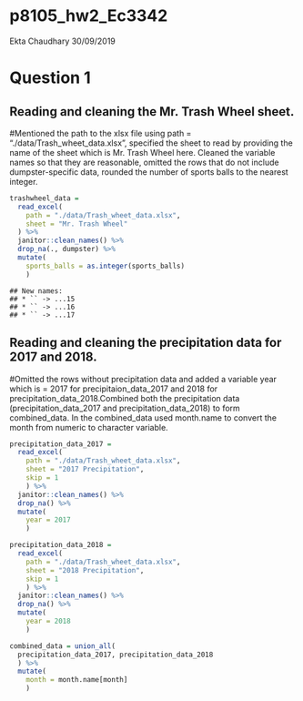 p8105\_hw2\_Ec3342
================
Ekta Chaudhary
30/09/2019

# Question 1

## Reading and cleaning the Mr. Trash Wheel sheet.

\#Mentioned the path to the xlsx file using path =
“./data/Trash\_wheet\_data.xlsx”, specified the sheet to read by
providing the name of the sheet which is Mr. Trash Wheel here. Cleaned
the variable names so that they are reasonable, omitted the rows that do
not include dumpster-specific data, rounded the number of sports balls
to the nearest integer.

``` r
trashwheel_data = 
  read_excel(
    path = "./data/Trash_wheet_data.xlsx", 
    sheet = "Mr. Trash Wheel"
  ) %>%
  janitor::clean_names() %>%
  drop_na(., dumpster) %>%
  mutate(
    sports_balls = as.integer(sports_balls)
    )
```

    ## New names:
    ## * `` -> ...15
    ## * `` -> ...16
    ## * `` -> ...17

## Reading and cleaning the precipitation data for 2017 and 2018.

\#Omitted the rows without precipitation data and added a variable year
which is = 2017 for precipitaion\_data\_2017 and 2018 for
precipitation\_data\_2018.Combined both the precipitation data
(precipitation\_data\_2017 and precipitation\_data\_2018) to form
combined\_data. In the combined\_data used month.name to convert the
month from numeric to character variable.

``` r
precipitation_data_2017 =
  read_excel(
    path = "./data/Trash_wheet_data.xlsx",
    sheet = "2017 Precipitation", 
    skip = 1
    ) %>%
  janitor::clean_names() %>%
  drop_na() %>%
  mutate(
    year = 2017
    )

precipitation_data_2018 =
  read_excel(
    path = "./data/Trash_wheet_data.xlsx",
    sheet = "2018 Precipitation",
    skip = 1
    ) %>%
  janitor::clean_names() %>%
  drop_na() %>%
  mutate(
    year = 2018
    )

combined_data = union_all(
  precipitation_data_2017, precipitation_data_2018
  ) %>%
  mutate(
    month = month.name[month] 
    )
```
